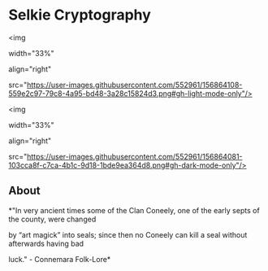# Selkie Cryptography

<img

 width="33%"

 align="right"

 src="https://user-images.githubusercontent.com/552961/156864108-559e2c97-79c8-4a95-bd48-3a28c15824d3.png#gh-light-mode-only"/>

 <img

 width="33%"

 align="right"

 src="https://user-images.githubusercontent.com/552961/156864081-103cca8f-c7ca-4b1c-9d18-1bde9ea364d8.png#gh-dark-mode-only"/>



## About

*"In very ancient times some of the Clan Coneely, one of the early septs of the county, were changed

  by “art magick” into seals; since then no Coneely can kill a seal without afterwards having bad

  luck." - Connemara Folk-Lore*

  

[actions-badge]: https://github.com/dconnolly/selkie/workflows/CI/badge.svg

[actions-url]: https://github.com/dconnolly/selkie/actions?query=workflow%3ACI+branch%3Amain

<!-- 

[selkie-black-on-white](https://user-images.githubusercontent.com/552961/156863571-1b8ed02e-bce7-4d9e-9090-aa7693c3b579.png#gh-light-mode-only)

[selkie-white-on-transparent](https://user-images.githubusercontent.com/552961/156864081-103cca8f-c7ca-4b1c-9d18-1bde9ea364d8.png#gh-dark-mode-only)

[selkie-black-on-transparent](https://user-images.githubusercontent.com/552961/156864108-559e2c97-79c8-4a95-bd48-3a28c15824d3.png#gh-light-mode-only)

-->
